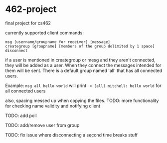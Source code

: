 # 462-project
final project for cs462

currently supported client commands:
```
msg [username/groupname for receiver] [message]
creategroup [groupname] [members of the group delimited by 1 space]
disconnect
```

if a user is mentioned in creategroup or mesg and they aren't connected, they will be added as a user. When they connect the messages intended for them will be sent. There is a default group named 'all' that has all connected users.

Example:
 ```msg all hello world```
 will print
  ``` > [all] mitchell: hello world```
  for all connected users
  


also, spacing messed up when copying the files.
TODO: more functionality for checking name validity and notifying client

TODO: add poll

TODO: add/remove user from group

TODO: fix issue where disconnecting a second time breaks stuff
